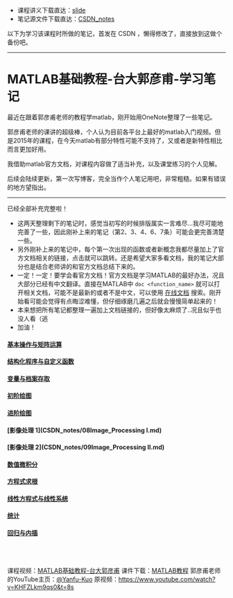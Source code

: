+ 课程讲义下载直达：[slide](./slide)
+ 笔记源文件下载直达：[CSDN_notes](./CSDN_notes)

以下为学习该课程时所做的笔记，首发在 CSDN ，懒得修改了，直接放到这做个备份吧。

---

# MATLAB基础教程-台大郭彦甫-学习笔记

最近在跟着郭彦甫老师的教程学matlab，刚开始用OneNote整理了一些笔记。

郭彦甫老师的课讲的超级棒，个人认为目前各平台上最好的matlab入门视频。但是2015年的课程，在今天matlab有部分特性可能不支持了，又或者是新特性相比而言更加好用。

我借助matlab官方文档，对课程内容做了适当补充，以及课堂练习的个人见解。

后续会陆续更新，第一次写博客，完全当作个人笔记用吧，非常粗糙。如果有错误的地方望指出。

----
已经全部补充完整啦！
+ 这两天整理剩下的笔记时，感觉当初写的时候排版属实一言难尽...我尽可能地完善了一些，因此刚补上来的笔记（第2、3、4、6、7条）可能会更完善清楚一些。
+ 另外刚补上来的笔记中，每个第一次出现的函数或者新概念我都尽量加上了官方文档相关的链接，点击就可以跳转。还是希望大家多看文档，我的笔记大部分也是结合老师讲的和官方文档总结下来的。
+ 一定！一定！要学会看官方文档！官方文档是学习MATLAB的最好办法，况且大部分已经有中文翻译。直接在MATLAB中 `doc <function_name>` 就可以打开相关文档，可能不是最新的或者不是中文，可以使用 [在线文档](https://ww2.mathworks.cn/help/matlab/index.html) 搜索。刚开始看可能会觉得有点晦涩难懂，但仔细琢磨几遍之后就会慢慢简单起来的！
+ 本来想把所有笔记都整理一遍加上文档链接的，但好像太麻烦了..况且似乎也没人看（逃
+ 加油！

#### [基本操作与矩阵运算](CSDN_notes/02Array_Operation.md)

#### [结构化程序与自定义函数](CSDN_notes/03Structured_Programming_&_Function.md)

#### [变量与档案存取](CSDN_notes/04Data_Structure_&_File_Access.md)

#### [初阶绘图](CSDN_notes/05Basic_Plotting.md)

#### [进阶绘图](CSDN_notes/06Advanced_Plotting.md)

#### [影像处理 1](CSDN_notes/08Image_Processing I.md)

#### [影像处理 2](CSDN_notes/09Image_Processing II.md)

#### [数值微积分](CSDN_notes/10Integration_&_Differentiation.md)

#### [方程式求根](CSDN_notes/11Root_Finding.md)

#### [线性方程式与线性系统](CSDN_notes/12Linear_Equations.md)

#### [统计](CSDN_notes/13Statistics_&_Data_Analysis.md)

#### [回归与内插](CSDN_notes/14Curve_Fitting_&_Interpolation.md)

<br>
<br>

课程视频：[MATLAB基础教程-台大郭彦甫](https://www.bilibili.com/video/BV1DA411Y7bN)
课件下载：[MATLAB教程](https://wws.lanzous.com/b01nn6o8b)
郭彦甫老师的YouTube主页：[@Yanfu-Kuo](https://www.youtube.com/user/machinelearningandvi?pbjreload=101v)
原视频：<https://www.youtube.com/watch?v=KHFZLkm9qs0&t=8s>